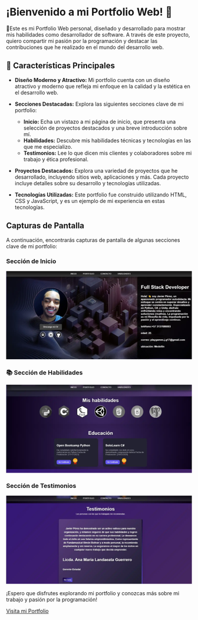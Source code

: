 # ¡Bienvenido a mi Portfolio Web! 🚀

🌟Este es mi Portfolio Web personal, diseñado y desarrollado para mostrar mis habilidades como desarrollador de software. A través de este proyecto, quiero compartir mi pasión por la programación y destacar las contribuciones que he realizado en el mundo del desarrollo web.

## 💼 Características Principales
- **Diseño Moderno y Atractivo:** Mi portfolio cuenta con un diseño atractivo y moderno que refleja mi enfoque en la calidad y la estética en el desarrollo web.

- **Secciones Destacadas:** Explora las siguientes secciones clave de mi portfolio:
  - **Inicio:** Echa un vistazo a mi página de inicio, que presenta una selección de proyectos destacados y una breve introducción sobre mí.
  - **Habilidades:** Descubre mis habilidades técnicas y tecnologías en las que me especializo.
  - **Testimonios:** Lee lo que dicen mis clientes y colaboradores sobre mi trabajo y ética profesional.

- **Proyectos Destacados:** Explora una variedad de proyectos que he desarrollado, incluyendo sitios web, aplicaciones y más. Cada proyecto incluye detalles sobre su desarrollo y tecnologías utilizadas.

- **Tecnologías Utilizadas:** Este portfolio fue construido utilizando HTML, CSS y JavaScript, y es un ejemplo de mi experiencia en estas tecnologías.

## Capturas de Pantalla
A continuación, encontrarás capturas de pantalla de algunas secciones clave de mi portfolio:

### Sección de Inicio
![Captura de Pantalla de la Sección de Inicio](capturas/inicio.webp)

### 📚 Sección de Habilidades
![Captura de Pantalla de la Sección de Habilidades](capturas/habilidades.webp)

### Sección de Testimonios
![Captura de Pantalla de la Sección de Testimonios](capturas/testimonios.webp)

¡Espero que disfrutes explorando mi portfolio y conozcas más sobre mi trabajo y pasión por la programación!

[Visita mi Portfolio](https://portfolio-eljega.vercel.app)

